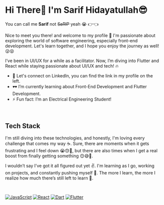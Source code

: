 # Hi There👋 I'm Sarif Hidayatullah😎
You can call me <b>Sarif</b> not <s>SaRIP</s> yeah 😭 👉👈

Nice to meet you there! and welcome to my profile 🍷 I'm passionate about exploring the world of software engineering, especially front-end development. Let's learn together, and I hope you enjoy the journey as well! 😜😝

I’ve been in UI/UX for a while as a facilitator. Now, I’m diving into Flutter and React while staying passionate about UI/UX and tech! 🔥

- 🙌 Let's connect on LinkedIn, you can find the link in my profile on the left.
- 🕶️ I’m currently learning about Front-End Development and Flutter Development.
- ⚡ Fun fact: I’m an Electrical Engineering Student!

<br>

## Tech Stack
I'm still diving into these technologies, and honestly, I'm loving every challenge that comes my way ☕. Sure, there are moments when it gets frustrating and I feel down 😭😓🤯, but there are also times when I get a real boost from finally getting something 😊😅🥰.

I wouldn’t say I've got it all figured out yet ✌️. I'm learning as I go, working on projects, and constantly pushing myself 🚀. The more I learn, the more I realize how much there’s still left to learn 🌱.

<br>

<!-- source icon: https://dev.to/envoy_/150-badges-for-github-pnk -->
[![JavaScript](https://img.shields.io/badge/JavaScript-%231F1F1F?style=for-the-badge&logo=javascript&logoColor=F7DF1E)](https://developer.mozilla.org/en-US/docs/Learn/JavaScript/First_steps/What_is_JavaScript)
[![React](https://img.shields.io/badge/React-%231F1F1F?style=for-the-badge&logo=react&logoColor=61DAFB)](https://react.dev/)
[![Dart](https://img.shields.io/badge/Dart-%231F1F1F?style=for-the-badge&logo=dart&logoColor=lightseagreen)](https://dart.dev/overview)
[![Flutter](https://img.shields.io/badge/Flutter-%231F1F1F?style=for-the-badge&logo=flutter&logoColor=blue)](https://docs.flutter.dev/ui)

<br>



